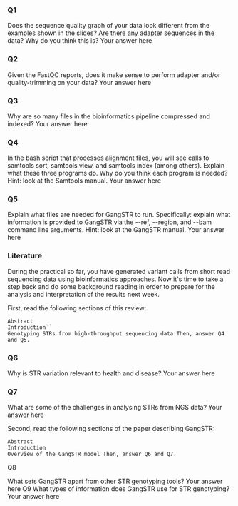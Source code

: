 ### Q1

Does the sequence quality graph of your data look different from the examples shown in the slides? Are there any adapter sequences in the data? Why do you think this is? Your answer here

### Q2

Given the FastQC reports, does it make sense to perform adapter and/or quality-trimming on your data? Your answer here

### Q3

Why are so many files in the bioinformatics pipeline compressed and indexed? Your answer here

### Q4

In the bash script that processes alignment files, you will see calls to samtools sort, samtools view, and samtools index (among others). Explain what these three programs do. Why do you think each program is needed? Hint: look at the Samtools manual. Your answer here

### Q5

Explain what files are needed for GangSTR to run. Specifically: explain what information is provided to GangSTR via the --ref, --region, and --bam command line arguments. Hint: look at the GangSTR manual. Your answer here

### Literature

During the practical so far, you have generated variant calls from short read sequencing data using bioinformatics approaches. Now it's time to take a step back and do some background reading in order to prepare for the analysis and interpretation of the results next week.

First, read the following sections of this review:

    Abstract
    Introduction``
    Genotyping STRs from high-throughput sequencing data Then, answer Q4 and Q5.

### Q6

Why is STR variation relevant to health and disease? Your answer here

### Q7

What are some of the challenges in analysing STRs from NGS data? Your answer here

Second, read the following sections of the paper describing GangSTR:

    Abstract
    Introduction
    Overview of the GangSTR model Then, answer Q6 and Q7.

Q8

What sets GangSTR apart from other STR genotyping tools? Your answer here
Q9
What types of information does GangSTR use for STR genotyping? Your answer here
